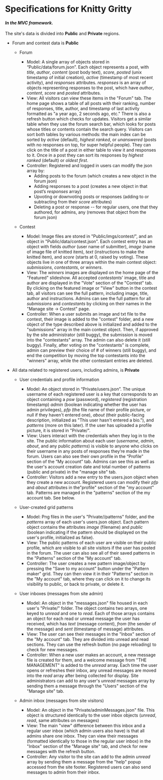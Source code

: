 # Specifications for Knitty Gritty
#### _In the MVC framework._
The site's data is divided into __Public__ and __Private__ regions.

* Forum and contest data is __Public__  
    * Forum  
        * Model: A single array of objects stored in “Public/data/forum.json”. Each object represents a post, with _title_, _author_, _content_ (post body text), _score_, _posted_ (unix timestamp of initial creation), _active_ (timestamp of most recent activity), and _responses_ attributes. _responses_ is an array of objects representing responses to the post, which have _author_, _content_, _score_ and _posted_ attributes.  
        * View: All visitors can view these items in the "Forum" tab. The home page shows a table of all posts with their ranking, number of responses, title, author, and timestamp of last activity formatted as "a year ago, 2 seconds ago, etc." There is also a refresh button which checks for updates. Visitors get a similar table when they use the forum search bar, which looks for posts whose titles or contents contain the search query. Visitors can sort both tables by various methods: the main index can be sorted by _active_ (default), _highest ranked_, or _unanswered_ (posts with no responses on top, for super helpful people). They can click on the title of a post in either table to view it and responses to it. Once in a post they can sort its responses by _highest ranked_ (default) or _oldest first_.   
        * Controller: Registered and logged in users can modify the json array by:  
            * Adding posts to the forum (which creates a new object in the forum json)  
            * Adding responses to a post (creates a new object in that post’s _responses_ array)  
            * Upvoting or downvoting posts or responses (adding to or subtracting from their _score_ attributes)  
            * Deleting a post or response -- for regular users, one that they authored, for admins, any (removes that object from the forum json)  

    * Contest
        * Model: Image files are stored in "Public/imgs/contest/", and an object in "Public/data/contest.json". Each contest entry has an object with fields _author_ (user name of submitter), _image_ (name of image file of knitted item), _text_ (instructions to make the knitted item), and _score_ (starts at 0, raised by voting). These objects live in one of three arrays within the main contest object: _submissions_, _contestants_, or _winners_.
        * View: The _winners_ images are displayed on the home page of the "Featured" slideshow. All accepted _contestants_' image, title and author are displayed in the "Vote" section of the "Contest" tab. By clicking on the featured image or "View" button in the contest tab, all visitors can see the full pattern, including image, title, author and instructions. Admins can see the full pattern for all _submissions_ and _contestants_ by clicking on their names in the "Manage site -> Contest" page.
        * Controller: When a user submits an image and txt file to the contest, their image is added to the "contest" folder, and a new object of the type described above is initialized and added to the "submissions" array in the main contest object. Then, if approved by the site administrator (still buggy), the submission is moved into the "contestants" array. The admin can also delete it (still buggy). Finally, after voting on the "contestants" is complete, admin can preview their choice of # of winners (still buggy), and end the competition by moving the top contestants into the "winners" array, while the other contestant entries are deleted.

* All data related to registered users, including admins, is __Private__
    * User credentials and profile information
        * Model: An object stored in “Private/users.json”. The unique username of each registered user is a key that corresponds to an object containing a _psw_ (password), _registered_ (registration timestamp) _admin_ (boolean indicating whether the user has admin privileges), _pfp_ (the file name of their profile picture, or null if they haven't entered one), _about_ (their public-facing description, initialized as "This user hasn't entered a bio."), and _patterns_ (more on this later). If the user has uploaded a profile picture, it is stored in "Private/<username>".
        * View: Users interact with the credentials when they log in to the site. The public information about each user (_username_, _admin_, _about_, and any public _patterns_) is visible to anyone who clicks on their username in any posts of responses they’re made in the forum. Users can also see their own profile in the “Profile” section of the “My account” tab. Admins can see this as well as the user's account creation date and total number of patterns (public and private) in the "manage site" tab.
        * Controller: Visitors add a new entry to the users.json object when they create a new account. Registered users can modify their _pfp_ and _about_ attributes in the"profile" section of the "my account" tab. Patterns are managed in the "patterns" section of the my account tab. See below.

    * User-created grid patterns
        * Model: Png files in the user's "Private/<username>/patterns" folder, and the _patterns_ array of each user's users.json object. Each pattern object contains the attributes _image_ (filename) and _public_ (boolean indicating if the pattern should be displayed on the user's profile, initialized as false).
        * View: The public patterns of each user are visible on their public profile, which are visible to all site visitors if the user has posted in the forum. The user can also see all of their saved patterns in the "Patterns" section of the "My account" tab.
        * Controller: The user creates a new pattern image/object by pressing the "Save to my account" button under the "Pattern maker" grid. They can then view it in their "Patterns" section in the "My account" tab, where they can click on it to change its visibility to public, or back to private, or delete it.

    * User inboxes (messages from site admin)
        * Model: An object in the "messages.json" file housed in each user's "Private/<username>" folder. The object contains two arrays, one keyed to _unread_ and one to _read_. Each of those arrays contains an object for each read or unread message the user has received, which has _text_ (message content), _from_ (the sender of the message) and _sent_ (timestamp of message) attributes.
        * View: The user can see their messages in the "Inbox" section of the "My account" tab. They are divided into unread and read sections. They can use the refresh button (no page reloading) to check for new messages.
        * Controller: When a new user makes an account, a new message file is created for them, and a welcome message from "THE MANAGEMENT" is added to the _unread_ array. Each time the user opens or refreshes their inbox, any unread messages are moved into the _read_ array after being collected for display. Site administrators can add to any user's _unread_ messages array by sending them a message through the "Users" section of the "Manage site" tab.

    * Admin inbox (messages from site visitors)
        * Model: An object in the "Private/adminMessages.json" file. This object is structured identically to the user inbox objects (_unread_, _read_, same attributes on messages)
        * View: The main "view" difference between this inbox and a regular user inbox (which admin users also have) is that all admins share one inbox. They can view their messages (formatted identically to those in the regular user inbox) in the "Inbox" section of the "Manage site" tab, and check for new messages with the refresh button.
        * Controller: Any visitor to the site can add to the admin _unread_ array by sending them a message from the "help" popup accessed from the site footer. Registered users can also send messages to admin from their inbox.